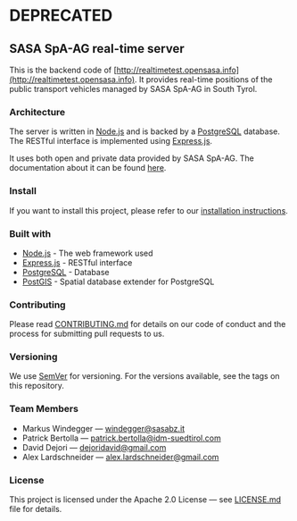# DEPRECATED

## SASA SpA-AG real-time server

This is the backend code of [http://realtimetest.opensasa.info](http://realtimetest.opensasa.info). 
It provides real-time positions of the public transport vehicles managed by SASA SpA-AG in South Tyrol. 

### Architecture

The server is written in [Node.js](https://nodejs.org/) and is backed by a [PostgreSQL](https://www.postgresql.org) database.
The RESTful interface is implemented using [Express.js](https://expressjs.com).

It uses both open and private data provided by SASA SpA-AG. The documentation about it can be found [here](http://opensasa.info).

### Install

If you want to install this project, please refer to our [installation instructions](INSTALL.md).

### Built with

- [Node.js](https://nodejs.org/) - The web framework used
- [Express.js](https://expressjs.com) - RESTful interface
- [PostgreSQL](https://www.postgresql.org) - Database
- [PostGIS](http://postgis.net) - Spatial database extender for PostgreSQL

### Contributing

Please read [CONTRIBUTING.md](CONTRIBUTING.md) for details on our code of conduct and the process for submitting pull requests to us.

### Versioning

We use [SemVer](http://semver.org) for versioning. For the versions available, see the tags on this repository.

### Team Members

- Markus Windegger — <windegger@sasabz.it>
- Patrick Bertolla — <patrick.bertolla@idm-suedtirol.com>
- David Dejori — <dejoridavid@gmail.com>
- Alex Lardschneider — <alex.lardschneider@gmail.com>

### License

This project is licensed under the Apache 2.0 License — see [LICENSE.md](LICENSE.md) file for details.
